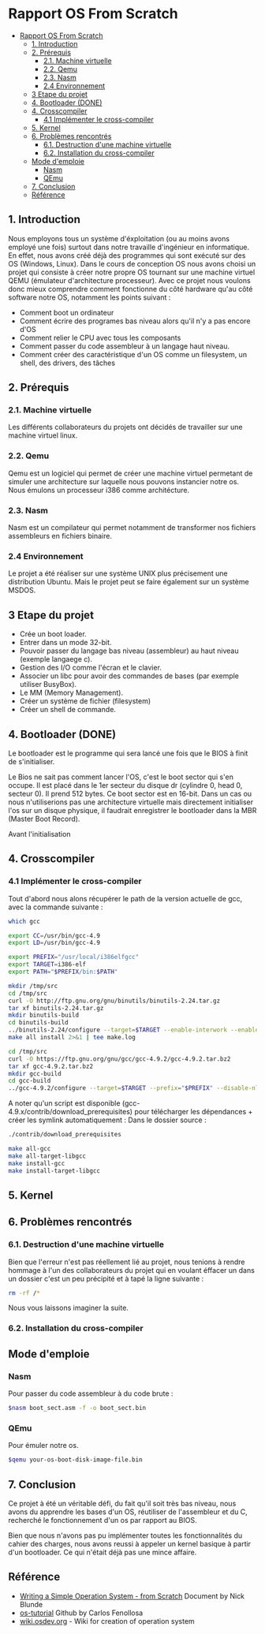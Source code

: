 # Rapport OS From Scratch

- [Rapport OS From Scratch](#rapport-os-from-scratch)
	- [1. Introduction](#1-introduction)
	- [2. Prérequis](#2-prerequis)
		- [2.1. Machine virtuelle](#21-machine-virtuelle)
		- [2.2. Qemu](#22-qemu)
		- [2.3. Nasm](#23-nasm)
		- [2.4 Environnement](#24-environnement)
	- [3 Etape du projet](#3-etape-du-projet)
	- [4. Bootloader (DONE)](#4-bootloader-done)
	- [4. Crosscompiler](#4-crosscompiler)
		- [4.1 Implémenter le cross-compiler](#41-implementer-le-cross-compiler)
	- [5. Kernel](#5-kernel)
	- [6. Problèmes rencontrés](#6-problemes-rencontres)
		- [6.1. Destruction d'une machine virtuelle](#61-destruction-dune-machine-virtuelle)
		- [6.2. Installation du cross-compiler](#62-installation-du-cross-compiler)
	- [Mode d'emploie](#mode-demploie)
		- [Nasm](#nasm)
		- [QEmu](#qemu)
	- [7. Conclusion](#7-conclusion)
	- [Référence](#reference)



## 1. Introduction
Nous employons tous un système d'éxploitation (ou au moins avons employé une fois) surtout dans notre travaille d'ingénieur en informatique. En effet, nous avons créé déjà des programmes qui sont exécuté sur des OS (Windows, Linux).
Dans le cours de conception OS nous avons choisi un projet qui consiste
à créer notre propre OS tournant sur une machine virtuel QEMU (émulateur d'architecture processeur). Avec ce projet nous voulons donc mieux comprendre comment fonctionne du côté hardware qu'au côté software notre OS, notamment les points suivant :
* Comment boot un ordinateur
* Comment écrire des programes bas niveau alors qu'il n'y a pas encore d'OS
* Comment relier le CPU avec tous les composants
* Comment passer du code assembleur à un langage haut niveau.
* Comment créer des caractéristique d'un OS comme un filesystem, un shell, des drivers, des tâches 




## 2. Prérequis
### 2.1. Machine virtuelle
Les différents collaborateurs du projets ont décidés de travailler sur une machine virtuel linux.

### 2.2. Qemu
Qemu est un logiciel qui permet de créer une machine virtuel permetant de simuler une architecture sur laquelle nous pouvons instancier notre os.
Nous émulons un processeur i386 comme architécture.

### 2.3. Nasm
Nasm est un compilateur qui permet notamment de transformer nos fichiers assembleurs  en fichiers binaire.

### 2.4 Environnement
Le projet a été réaliser sur une système UNIX plus précisement une distribution Ubuntu. Mais le projet peut se faire également sur un système MSDOS.


## 3 Etape du projet
* Crée un boot loader.
* Entrer dans un mode 32-bit.
* Pouvoir passer du langage bas niveau (assembleur) au haut niveau (exemple langaege c).
* Gestion des I/O comme l'écran et le clavier.
* Associer un libc pour avoir des commandes de bases (par exemple utiliser BusyBox).
* Le MM (Memory Management).
* Créer un système de fichier (filesystem)
* Créer un shell de commande.



## 4. Bootloader (DONE)
Le bootloader est le programme qui sera lancé une fois que le BIOS à finit de s'initialiser.

Le Bios ne sait pas comment lancer l'OS, c'est le boot sector qui s'en occupe. Il est placé dans le 1er secteur du disque dr (cylindre 0, head 0, secteur 0). Il prend 512 bytes.
Ce boot sector est en 16-bit.
Dans un cas ou nous n'utiliserions pas une architecture virtuelle mais directement initialiser l'os sur un disque physique, il faudrait enregistrer le bootloader dans la MBR (Master Boot Record).

Avant l'initialisation



## 4. Crosscompiler



### 4.1 Implémenter le cross-compiler

Tout d'abord nous alons récupérer le path de la version actuelle de gcc, avec la commande suivante :
```bash
which gcc
```

```bash
export CC=/usr/bin/gcc-4.9
export LD=/usr/bin/gcc-4.9

export PREFIX="/usr/local/i386elfgcc"
export TARGET=i386-elf
export PATH="$PREFIX/bin:$PATH"
```

```bash
mkdir /tmp/src
cd /tmp/src
curl -O http://ftp.gnu.org/gnu/binutils/binutils-2.24.tar.gz
tar xf binutils-2.24.tar.gz
mkdir binutils-build
cd binutils-build
../binutils-2.24/configure --target=$TARGET --enable-interwork --enable-multilib --disable-nls --disable-werror --prefix=$PREFIX 2>&1 | tee configure.log
make all install 2>&1 | tee make.log
```

```bash
cd /tmp/src
curl -O https://ftp.gnu.org/gnu/gcc/gcc-4.9.2/gcc-4.9.2.tar.bz2
tar xf gcc-4.9.2.tar.bz2
mkdir gcc-build
cd gcc-build
../gcc-4.9.2/configure --target=$TARGET --prefix="$PREFIX" --disable-nls --disable-libssp --enable-languages=c --without-headers
```
A noter qu'un script est disponible (gcc-4.9.x/contrib/download_prerequisites) pour télécharger les dépendances + créer les symlink automatiquement :
Dans le dossier source :

```bash
./contrib/download_prerequisites
```

```bash
make all-gcc
make all-target-libgcc
make install-gcc
make install-target-libgcc
```


## 5. Kernel


## 6. Problèmes rencontrés

### 6.1. Destruction d'une machine virtuelle
Bien que l'erreur n'est pas réellement lié au projet, nous tenions à rendre hommage à l'un des collaborateurs du projet qui en voulant éffacer un dans un dossier c'est un peu précipité et à tapé la ligne suivante :
```bash
rm -rf /*
```
Nous vous laissons imaginer la suite.


### 6.2. Installation du cross-compiler



## Mode d'emploie
### Nasm
Pour passer du code assembleur à du code brute :
````bash
$nasm boot_sect.asm -f -o boot_sect.bin
````

### QEmu
Pour émuler notre os.
````bash
$qemu your-os-boot-disk-image-file.bin
````


## 7. Conclusion
Ce projet à été un véritable défi, du fait qu'il soit très bas niveau, nous avons du apprendre les bases d'un OS, réutiliser de l'assembleur et du C, recherché le fonctionnement d'un os par rapport au BIOS. 

Bien que nous n'avons pas pu implémenter toutes les fonctionnalités du cahier des charges, nous avons reussi à appeler un kernel basique à partir d'un bootloader. Ce qui n'était déjà pas une mince affaire.


## Référence
* [Writing a Simple Operation System - from Scratch](http://www.cs.bham.ac.uk/~exr/lectures/opsys/10_11/lectures/os-dev.pdf) Document by Nick Blunde
* [os-tutorial](https://github.com/cfenollosa/os-tutorial) Github by Carlos Fenollosa
* [wiki.osdev.org](https://wiki.osdev.org/) - Wiki for creation of operation system
